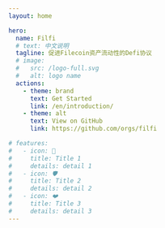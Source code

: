 ```yaml
---
layout: home

hero:
  name: Filfi
  # text: 中文说明
  tagline: 促进Filecoin资产流动性的Defi协议
  # image:
  #   src: /logo-full.svg
  #   alt: logo name
  actions:
    - theme: brand
      text: Get Started
      link: /en/introduction/
    - theme: alt
      text: View on GitHub
      link: https://github.com/orgs/filfi

# features:
#   - icon: 🚀
#     title: Title 1 
#     details: detail 1
#   - icon: 🛡️
#     title: Title 2
#     details: detail 2
#   - icon: ❤️
#     title: Title 3
#     details: detail 3
---
```


<style>
:root { --vp-home-hero-name-color: #e45250 }
</style>
